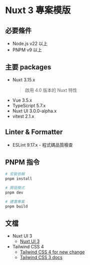 # Nuxt 3 專案模版

## 必要條件
- Node.js v22 以上
- PNPM v9 以上 

## 主要 packages
- Nuxt 3.15.x
  > 啟用 4.0 版本的 Nuxt 特性
- Vue 3.5.x
- TypeScript 5.7.x
- Nuxt UI 3.0.0-alpha.x
- vitest 2.1.x

## Linter & Formatter
- ESLint 9.17.x - 程式碼品質檢查

## PNPM 指令
```sh
# 安裝依賴
pnpm install

# 開發模式
pnpm dev

# 建置專案
pnpm build
```

## 文檔
- Nuxt UI 3
  - [Nuxt UI 3](https://ui3.nuxt.dev/getting-started)
- Tailwind CSS 4
  - [Tailwind CSS 4 for new change](https://tailwindcss.com/blog/tailwindcss-v4-alpha)
  - [Tailwind CSS 3 docs](https://tailwindcss.com/docs/installation)